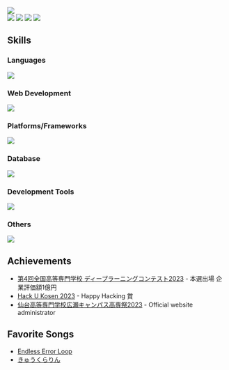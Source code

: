 ![](https://komarev.com/ghpvc/?username=raptech-jp)  
![](https://github-profile-summary-cards.vercel.app/api/cards/profile-details?username=raptech-jp&theme=dracula)
![](https://github-readme-stats.vercel.app/api?username=raptech-jp&count_private=true&show_icons=true&theme=dracula)
![](https://github-readme-stats.vercel.app/api/top-langs/?username=raptech-jp&layout=compact&theme=dracula)
![](https://github-profile-trophy.vercel.app/?username=raptech-jp&theme=onedark)

## Skills
### Languages
![](https://skillicons.dev/icons?i=c,cpp,cs,js,ts,java,py)
### Web Development
![](https://skillicons.dev/icons?i=html,css,nodejs,react,nextjs,vue,flask,fastapi,tailwind,bootstrap)
### Platforms/Frameworks
![](https://skillicons.dev/icons?i=wordpress,docker,raspberrypi,linux,gcp,vercel)
### Database
![](https://skillicons.dev/icons?i=postgres,mysql)
### Development Tools
![](https://skillicons.dev/icons?i=git,github,nginx,vim,emacs,vscode,visualstudio)
### Others
![](https://skillicons.dev/icons?i=gmail,md,discord,bots)

## Achievements
- [第4回全国高等専門学校 ディープラーニングコンテスト2023](https://dcon.ai/2023/) - 本選出場 企業評価額1億円
- [Hack U Kosen 2023](https://hacku.yahoo.co.jp/kosen2023/) - Happy Hacking 賞
- [仙台高等専門学校広瀬キャンパス高専祭2023](https://fest-snct.jp/2023/) - Official website administrator

## Favorite Songs
- [Endless Error Loop](https://www.youtube.com/watch?v=0uLwC9uuT6k)
- [きゅうくらりん](https://www.youtube.com/watch?v=2b1IexhKPz4)
